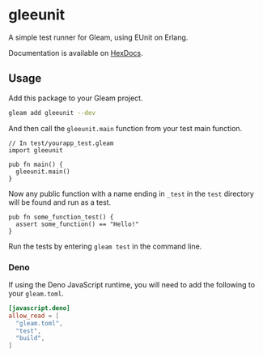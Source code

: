 # gleeunit

A simple test runner for Gleam, using EUnit on Erlang.

Documentation is available on [HexDocs](https://hexdocs.pm/gleeunit/index.html).

## Usage

Add this package to your Gleam project.

```sh
gleam add gleeunit --dev
```

And then call the `gleeunit.main` function from your test main function.

```gleam
// In test/yourapp_test.gleam
import gleeunit

pub fn main() {
  gleeunit.main()
}
```

Now any public function with a name ending in `_test` in the `test` directory
will be found and run as a test.

```gleam
pub fn some_function_test() {
  assert some_function() == "Hello!"
}
```

Run the tests by entering `gleam test` in the command line.

### Deno

If using the Deno JavaScript runtime, you will need to add the following to your
`gleam.toml`.

```toml
[javascript.deno]
allow_read = [
  "gleam.toml",
  "test",
  "build",
]
```
